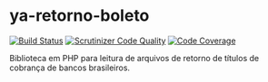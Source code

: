 ya-retorno-boleto
=================

[![Build Status](https://travis-ci.org/umbrellaTech/ya-retorno-boleto.svg?branch=master)](https://travis-ci.org/umbrellaTech/ya-retorno-boleto)
[![Scrutinizer Code Quality](https://scrutinizer-ci.com/g/umbrellaTech/ya-retorno-boleto/badges/quality-score.png?b=master)](https://scrutinizer-ci.com/g/umbrellaTech/ya-retorno-boleto/?branch=master)
[![Code Coverage](https://scrutinizer-ci.com/g/umbrellaTech/ya-retorno-boleto/badges/coverage.png?b=master)](https://scrutinizer-ci.com/g/umbrellaTech/ya-retorno-boleto/?branch=master)

Biblioteca em PHP para leitura de arquivos de retorno de títulos de cobrança de bancos brasileiros.
